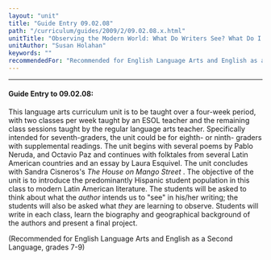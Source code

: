 ```yaml
---
layout: "unit"
title: "Guide Entry 09.02.08"
path: "/curriculum/guides/2009/2/09.02.08.x.html"
unitTitle: "Observing the Modern World: What Do Writers See? What Do I See about Myself?"
unitAuthor: "Susan Holahan"
keywords: ""
recommendedFor: "Recommended for English Language Arts and English as a Second Language, grades 7-9"
---
```

<body>
<hr/>
 <h4>
  Guide Entry to 09.02.08:
 </h4>
 This language arts curriculum unit is to be taught over a four-week period, with two classes per week taught by an ESOL teacher and the remaining class sessions taught by the regular language arts teacher. Specifically intended for seventh-graders, the unit could be for eighth- or ninth- graders with supplemental readings. The unit begins with several poems by Pablo Neruda, and Octavio Paz and continues with folktales from several Latin American countries and an essay by Laura Esquivel. The unit concludes with Sandra Cisneros's
 <i>
  The House on Mango Street
 </i>
 . The objective of the unit is to introduce the predominantly Hispanic student population in this class to modern Latin American literature. The students will be asked to think about what the
 <i>
  author
 </i>
 intends us to "see" in his/her writing; the students will also be asked what
 <i>
  they
 </i>
 are learning to observe. Students will write in each class, learn the biography and geographical background of the authors and present a final project.
<p>
  (Recommended for English Language Arts and English as a Second Language, grades 7-9)
 </p>




</body>